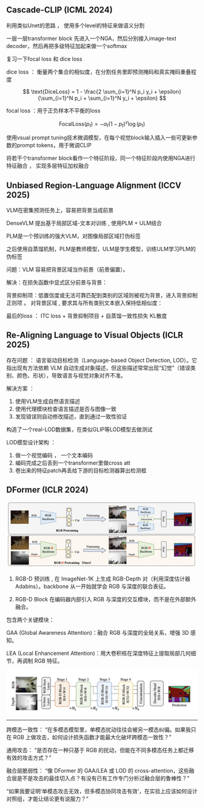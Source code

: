 ## Cascade-CLIP (ICML 2024) 

利用类似Unet的思路 ， 使用多个level的特征来做语义分割

一层一层transformer block 先进入一个NGA，然后分别接入image-text decoder，然后再把多级特征加起来做一个softmax

复习一下focal loss 和 dice loss

dice loss ： 衡量两个集合的相似度，在分割任务里即预测掩码和真实掩码重叠程度

$$
\text{DiceLoss} = 1 - \frac{2 \sum_{i=1}^N p_i y_i + \epsilon}{\sum_{i=1}^N p_i + \sum_{i=1}^N y_i + \epsilon}
$$

focal loss ：用于正负样本不平衡的loss

$$
\text{FocalLoss}(p_t) = - \alpha_t (1 - p_t)^{\gamma} \log(p_t)
$$

使用vsual prompt tuning技术微调模型，在每个视觉block输入插入一些可更新参数的prompt tokens，用于微调CLIP

将若干个transformer block看作一个特征阶段，同一个特征阶段内使用NGA进行特征融合 ， 实现多层特征加权融合

## Unbiased Region-Language Alignment (ICCV 2025) 

VLM在密集预测任务上，容易把背景当成前景

DenseVLM 提出基于局部区域-文本对训练 , 使用PLM + ULM结合

PLM是一个预训练的强大VLM，对图像局部区域打伪标签

之后使用自蒸馏机制，PLM是教师模型，ULM是学生模型，训练ULM学习PLM的伪标签

问题：VLM 容易把背景区域当作前景（前景偏置）。

解决：在损失函数中显式区分前景与背景：

背景抑制项：低置信度或无法可靠匹配到类别的区域则被视为背景，进入背景抑制正则项 。  对背景区域 , 要求其与所有类别文本嵌入保持低相似度：

最后的loss ： ITC loss + 背景抑制项目 + 自蒸馏一致性损失 KL散度

## Re-Aligning Language to Visual Objects (ICLR 2025) 

存在问题 ： 语言驱动目标检测（Language-based Object Detection, LOD）。它指出现有方法依赖 VLM 自动生成对象描述，但这些描述常常出现“幻觉”（错误类别、颜色、形状），导致语言与视觉对象对齐不准。

解决方案 ：

1. 使用VLM生成自然语言描述
2. 使用代理模块检查语言描述是否与图像一致
3. 发现错误则自动修改描述，直到通过一致性验证

构造了一个real-LOD数据集，在类似GLIP等LOD模型去做测试

LOD模型设计架构 ：

1. 做一个视觉编码 ， 一个文本编码
2. 编码完成之后丢到一个transformer里做cross att
3. 卷出来的特征patch再丢给下游的目标检测器算出检测框

## DFormer (ICLR 2024)

![picture 0](/images/25559cd71df42575c4b8d54688d2a1bf64c877ff789af637c1f37b788f059eeb.png)  

1. RGB-D 预训练 , 在 ImageNet-1K 上生成 RGB-Depth 对（利用深度估计器 Adabins）。backbone 从一开始就学会 RGB 与深度的联合表征。

2. RGB-D Block 在编码器内部引入 RGB 与深度的交互模块，而不是在外部额外融合。

包含两个关键模块：

GAA (Global Awareness Attention)：融合 RGB 与深度的全局关系，增强 3D 感知。

LEA (Local Enhancement Attention)：用大卷积核在深度特征上提取局部几何细节，再调制 RGB 特征。

![picture 1](/images/7f09604b8229586a952dd0b904af7b3e8212491a4408e4bb2e184ca711742e80.png)  

---

跨模态一致性： “在多模态模型里，单模态扰动往往会被另一模态纠偏。如果我只在 RGB 上做攻击，如何设计损失函数才能最大化破坏跨模态一致性？”

通用攻击： “是否存在一种只基于 RGB 的扰动，但能在不同多模态任务上都迁移有效的攻击方式？”

融合层脆弱性： “像 DFormer 的 GAA/LEA 或 LOD 的 cross-attention，这些融合层是不是攻击的最佳切入点？有没有已有工作专门分析过融合层的鲁棒性？”

“如果我要证明‘单模态攻击无效，但多模态协同攻击有效’，在实验上应该如何设计对照组，才能让结论更有说服力？”

<!-- ### Sm3det (arXiv 2024) → 遥感多模态检测（RGB+SAR+高光谱） -->

<!-- MedSeg-R (2025) → 医学影像多模态分割（CT/MRI+文本/多通道）

Docopilot (CVPR 2025) → 文档级多模态理解（图像+文本+布局）

TempSamp-R1 (NeurIPS 2025) → 视频 LLM 时序采样

LLaVA-Scissor (2025) → 视频 LLM token 压缩 -->
